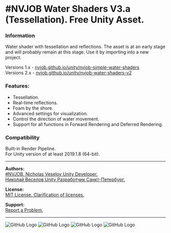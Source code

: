 # #NVJOB Water Shaders V3.a (Tessellation). Free Unity Asset.

### Information

Water shader with tessellation and reflections. The asset is at an early stage and will probably remain at this stage. Use it by importing into a new project.

Versions 1.x - [nvjob.github.io/unity/nvjob-simple-water-shaders](https://nvjob.github.io/unity/nvjob-simple-water-shaders)<br>
Versions 2.x - [nvjob.github.io/unity/nvjob-water-shaders-v2](https://nvjob.github.io/unity/nvjob-water-shaders-v2)<br>

### Features:
- Tessellation.
- Real-time reflections.
- Foam by the shore.
- Advanced settings for visualization.
- Control the direction of water movement.
- Support for all functions in Forward Rendering and Deferred Rendering.

### Compatibility

Built-in Render Pipeline.<br>
For Unity version of at least 2019.1.8 (64-bit).

-------------------------------------------------------------------

**Authors:** <br>
[#NVJOB. Nicholas Veselov Unity Developer.](https://nvjob.github.io)<br>
[Николай Веселов Unity Разработчик Санкт-Петербург.](https://nvjob.github.io)

**License:** <br>
[MIT License. Clarification of licenses.](https://nvjob.github.io/mit-license)

**Support:** <br>
[Report a Problem.](https://nvjob.github.io/reportaproblem/)

-------------------------------------------------------------------

![GitHub Logo](https://nvjob.github.io/repo-a/unity/water-shaders-3/0.jpg)
![GitHub Logo](https://nvjob.github.io/repo-a/unity/water-shaders-3/1.jpg)
![GitHub Logo](https://nvjob.github.io/repo-a/unity/water-shaders-3/3.jpg)
![GitHub Logo](https://nvjob.github.io/repo-a/unity/water-shaders-3/4.jpg)
